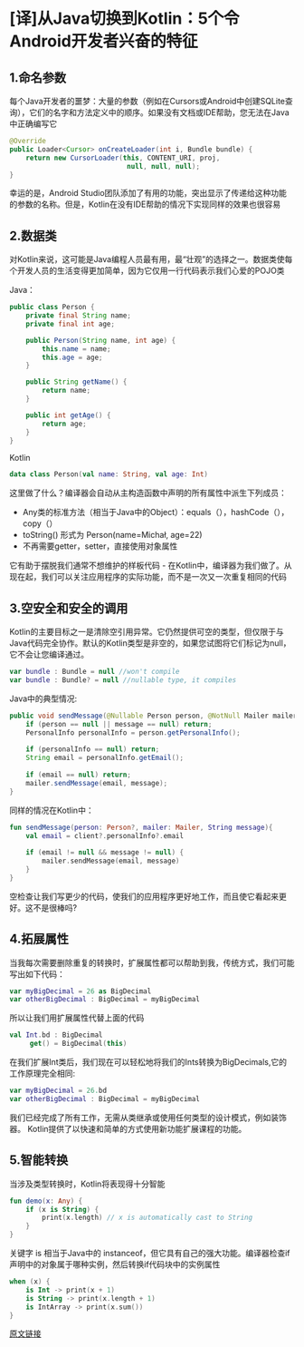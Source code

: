 # [译]从Java切换到Kotlin：5个令Android开发者兴奋的特征

## 1.命名参数

每个Java开发者的噩梦：大量的参数（例如在Cursors或Android中创建SQLite查询），它们的名字和方法定义中的顺序。如果没有文档或IDE帮助，您无法在Java中正确编写它

```java
@Override
public Loader<Cursor> onCreateLoader(int i, Bundle bundle) {
    return new CursorLoader(this, CONTENT_URI, proj, 
                             null, null, null);
}
```

幸运的是，Android Studio团队添加了有用的功能，突出显示了传递给这种功能的参数的名称。但是，Kotlin在没有IDE帮助的情况下实现同样的效果也很容易

## 2.数据类 

对Kotlin来说，这可能是Java编程人员最有用，最“壮观”的选择之一。数据类使每个开发人员的生活变得更加简单，因为它仅用一行代码表示我们心爱的POJO类

Java：

```java
public class Person {
    private final String name;
    private final int age;

    public Person(String name, int age) {
        this.name = name;
        this.age = age;
    }

    public String getName() {
        return name;
    }

    public int getAge() {
        return age;
    }
}
```

Kotlin

```kotlin
data class Person(val name: String, val age: Int)
```

这里做了什么？编译器会自动从主构造函数中声明的所有属性中派生下列成员：

* Any类的标准方法（相当于Java中的Object）：equals（），hashCode（），copy（）
* toString() 形式为 Person(name=Michał, age=22)
* 不再需要getter，setter，直接使用对象属性

它有助于摆脱我们通常不想维护的样板代码 - 在Kotlin中，编译器为我们做了。从现在起，我们可以关注应用程序的实际功能，而不是一次又一次重复相同的代码

## 3.空安全和安全的调用

Kotlin的主要目标之一是清除空引用异常。它仍然提供可空的类型，但仅限于与Java代码完全协作。默认的Kotlin类型是非空的，如果您试图将它们标记为null，它不会让您编译通过。

```kotlin
var bundle : Bundle = null //won't compile
var bundle : Bundle? = null //nullable type, it compiles
```

Java中的典型情况:

```java
public void sendMessage(@Nullable Person person, @NotNull Mailer mailer, String message) {
    if (person == null || message == null) return;
    PersonalInfo personalInfo = person.getPersonalInfo();
  
    if (personalInfo == null) return;
    String email = personalInfo.getEmail();
  
    if (email == null) return;
    mailer.sendMessage(email, message);
}
```

同样的情况在Kotlin中：

```kotlin
fun sendMessage(person: Person?, mailer: Mailer, String message){
    val email = client?.personalInfo?.email
    
    if (email != null && message != null) {
        mailer.sendMessage(email, message)
    }
}
```

空检查让我们写更少的代码，使我们的应用程序更好地工作，而且使它看起来更好。这不是很棒吗?

## 4.拓展属性

当我每次需要删除重复的转换时，扩展属性都可以帮助到我，传统方式，我们可能写出如下代码：

```kotlin
var myBigDecimal = 26 as BigDecimal
var otherBigDecimal : BigDecimal = myBigDecimal
```

所以让我们用扩展属性代替上面的代码

```kotlin
val Int.bd : BigDecimal                           
     get() = BigDecimal(this)
```

在我们扩展Int类后，我们现在可以轻松地将我们的Ints转换为BigDecimals,它的工作原理完全相同:

```kotlin
var myBigDecimal = 26.bd
var otherBigDecimal : BigDecimal = myBigDecimal
```

我们已经完成了所有工作，无需从类继承或使用任何类型的设计模式，例如装饰器。 Kotlin提供了以快速和简单的方式使用新功能扩展课程的功能。

## 5.智能转换

当涉及类型转换时，Kotlin将表现得十分智能

```kotlin
fun demo(x: Any) {
    if (x is String) {
        print(x.length) // x is automatically cast to String
    }
}
```

关键字 is 相当于Java中的 instanceof，但它具有自己的强大功能。编译器检查if声明中的对象属于哪种实例，然后转换if代码块中的实例属性

```kotlin
when (x) {
    is Int -> print(x + 1)
    is String -> print(x.length + 1)
    is IntArray -> print(x.sum())
}
```

[原文链接](https://android.jlelse.eu/switching-from-java-to-kotlin-5-exciting-features-for-android-developers-49ce712a546)